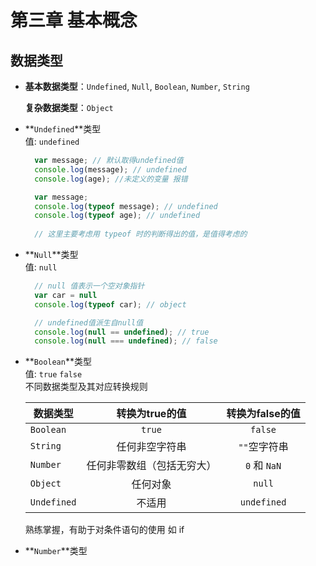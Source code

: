 # 第三章 基本概念  
## 数据类型
* **基本数据类型**：`Undefined`, `Null`, `Boolean`, `Number`, `String`  

	**复杂数据类型**：`Object`
* **`Undefined`**类型  
  值: `undefined`  

  ``` javascript
	var message; // 默认取得undefined值
	console.log(message); // undefined
	console.log(age); //未定义的变量 报错
  ```

  ``` javascript  
	var message; 
	console.log(typeof message); // undefined  
	console.log(typeof age); // undefined  
	  
	// 这里主要考虑用 typeof 时的判断得出的值，是值得考虑的
  ```  

* **`Null`**类型  
  值: `null`  
  
  ``` javascript  
  	// null 值表示一个空对象指针
  	var car = null
  	console.log(typeof car); // object
  ```
  
  ``` javascript
  	// undefined值派生自null值
  	console.log(null == undefined); // true
  	console.log(null === undefined); // false
  ```

* **`Boolean`**类型  
  值: `true` `false`  
  不同数据类型及其对应转换规则  
  
  | 数据类型 | 转换为true的值 | 转换为false的值 |  
  | ------- | :------------: | :--------------: |  
  | `Boolean` | `true` | `false` |  
  | `String` | 任何非空字符串 | `""`空字符串 |
  | `Number` | 任何非零数组（包括无穷大） | `0` 和 `NaN` |
  | `Object` | 任何对象 | `null` |
  | `Undefined` | 不适用 | `undefined` |
  
  熟练掌握，有助于对条件语句的使用 如 if  
  
* **`Number`**类型
  